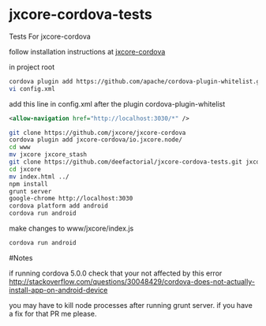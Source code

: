 # jxcore-cordova-tests
Tests For jxcore-cordova

follow installation instructions at
[jxcore-cordova](https://github.com/jxcore/jxcore-cordova.git)

in project root

```sh
cordova plugin add https://github.com/apache/cordova-plugin-whitelist.git --save
vi config.xml
```
add this line in config.xml after the plugin cordova-plugin-whitelist

```xml
<allow-navigation href="http://localhost:3030/*" />
```

```sh
git clone https://github.com/jxcore/jxcore-cordova
cordova plugin add jxcore-cordova/io.jxcore.node/
cd www
mv jxcore jxcore_stash
git clone https://github.com/deefactorial/jxcore-cordova-tests.git jxcore
cd jxcore
mv index.html ../
npm install
grunt server
google-chrome http://localhost:3030
cordova platform add android
cordova run android
```

make changes to www/jxcore/index.js

```sh
cordova run android
```

#Notes

if running cordova 5.0.0 check that your not affected by this error
http://stackoverflow.com/questions/30048429/cordova-does-not-actually-install-app-on-android-device

you may have to kill node processes after running grunt server. if you have a fix for that PR me please.